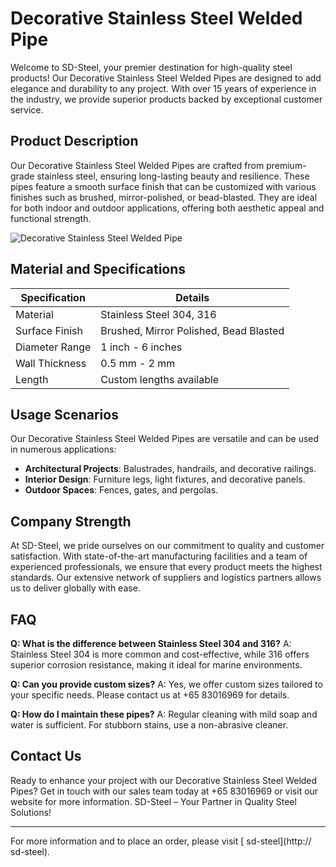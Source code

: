 # Decorative Stainless Steel Welded Pipe

Welcome to SD-Steel, your premier destination for high-quality steel products! Our Decorative Stainless Steel Welded Pipes are designed to add elegance and durability to any project. With over 15 years of experience in the industry, we provide superior products backed by exceptional customer service.

## Product Description

Our Decorative Stainless Steel Welded Pipes are crafted from premium-grade stainless steel, ensuring long-lasting beauty and resilience. These pipes feature a smooth surface finish that can be customized with various finishes such as brushed, mirror-polished, or bead-blasted. They are ideal for both indoor and outdoor applications, offering both aesthetic appeal and functional strength.

![Decorative Stainless Steel Welded Pipe](https://github.com/user-attachments/assets/2567258e-e124-4816-932d-1809bd27ef0b)

## Material and Specifications

| Specification | Details |
|---------------|---------|
| Material      | Stainless Steel 304, 316 |
| Surface Finish| Brushed, Mirror Polished, Bead Blasted |
| Diameter Range| 1 inch - 6 inches |
| Wall Thickness | 0.5 mm - 2 mm |
| Length        | Custom lengths available |

## Usage Scenarios

Our Decorative Stainless Steel Welded Pipes are versatile and can be used in numerous applications:
- **Architectural Projects**: Balustrades, handrails, and decorative railings.
- **Interior Design**: Furniture legs, light fixtures, and decorative panels.
- **Outdoor Spaces**: Fences, gates, and pergolas.

## Company Strength

At SD-Steel, we pride ourselves on our commitment to quality and customer satisfaction. With state-of-the-art manufacturing facilities and a team of experienced professionals, we ensure that every product meets the highest standards. Our extensive network of suppliers and logistics partners allows us to deliver globally with ease.

## FAQ

**Q: What is the difference between Stainless Steel 304 and 316?**
A: Stainless Steel 304 is more common and cost-effective, while 316 offers superior corrosion resistance, making it ideal for marine environments.

**Q: Can you provide custom sizes?**
A: Yes, we offer custom sizes tailored to your specific needs. Please contact us at +65 83016969 for details.

**Q: How do I maintain these pipes?**
A: Regular cleaning with mild soap and water is sufficient. For stubborn stains, use a non-abrasive cleaner.

## Contact Us

Ready to enhance your project with our Decorative Stainless Steel Welded Pipes? Get in touch with our sales team today at +65 83016969 or visit our website for more information. SD-Steel – Your Partner in Quality Steel Solutions!

---

For more information and to place an order, please visit [ sd-steel](http:// sd-steel).
